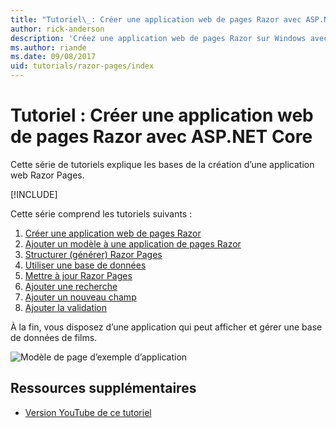 ```yaml
---
title: "Tutoriel\_: Créer une application web de pages Razor avec ASP.NET Core"
author: rick-anderson
description: 'Créez une application web de pages Razor sur Windows avec Visual Studio, ASP.NET Core et EF Core.'
ms.author: riande
ms.date: 09/08/2017
uid: tutorials/razor-pages/index
---
```

# <a name="tutorial-create-a-razor-pages-web-app-with-aspnet-core"></a>Tutoriel : Créer une application web de pages Razor avec ASP.NET Core

Cette série de tutoriels explique les bases de la création d’une application web Razor Pages. 

[!INCLUDE[](~/includes/advancedRP.md)]

Cette série comprend les tutoriels suivants :

1. [Créer une application web de pages Razor](xref:tutorials/razor-pages/razor-pages-start)
1. [Ajouter un modèle à une application de pages Razor](xref:tutorials/razor-pages/model)
1. [Structurer (générer) Razor Pages](xref:tutorials/razor-pages/page)
1. [Utiliser une base de données](xref:tutorials/razor-pages/sql)
1. [Mettre à jour Razor Pages](xref:tutorials/razor-pages/da1)
1. [Ajouter une recherche](xref:tutorials/razor-pages/search)
1. [Ajouter un nouveau champ](xref:tutorials/razor-pages/new-field)
1. [Ajouter la validation](xref:tutorials/razor-pages/validation)

À la fin, vous disposez d’une application qui peut afficher et gérer une base de données de films.

![Modèle de page d’exemple d’application](index/_static/sample-page.png)

## <a name="additional-resources"></a>Ressources supplémentaires

* [Version YouTube de ce tutoriel](https://www.youtube.com/watch?v=F0SP7Ry4flQ&feature=youtu.be)
